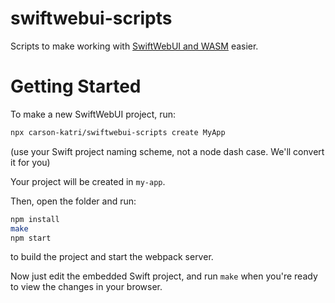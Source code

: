 # swiftwebui-scripts
Scripts to make working with [SwiftWebUI and WASM](https://github.com/carson-katri/SwiftWebUI) easier.

# Getting Started

To make a new SwiftWebUI project, run:

```sh
npx carson-katri/swiftwebui-scripts create MyApp
```
(use your Swift project naming scheme, not a node dash case. We'll convert it for you)

Your project will be created in `my-app`.

Then, open the folder and run:

```sh
npm install
make
npm start
```

to build the project and start the webpack server.

Now just edit the embedded Swift project, and run `make` when you're ready to view the changes in your browser.
